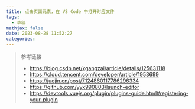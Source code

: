 ```yaml
---
title: 点击页面元素，在 VS Code 中打开对应文件
tags:
  - 草稿
mathjax: false
date: 2023-08-28 11:52:27
categories:
---
```


> 参考链接
>
> - https://blog.csdn.net/xgangzai/article/details/125631118
> - https://cloud.tencent.com/developer/article/1953699
> - https://juejin.cn/post/7124860117786296334
> - https://github.com/yyx990803/launch-editor
> - https://devtools.vuejs.org/plugin/plugins-guide.html#registering-your-plugin
